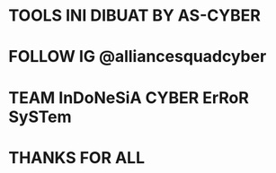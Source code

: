 # TOOLS INI DIBUAT BY AS-CYBER
# FOLLOW IG @alliancesquadcyber
# TEAM InDoNeSiA CYBER ErRoR SySTem
# THANKS FOR ALL
